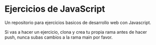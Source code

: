 # Ejercicios de JavaScript

Un repositorio para ejercicios basicos de desarrollo web con Javascript.

Si vas a hacer un ejercicio, clona y crea tu propia rama antes de hacer push, nunca subas cambios a la rama main por favor.
